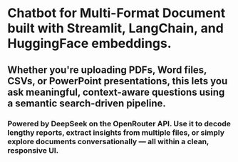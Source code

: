 # Chatbot for Multi-Format Document built with Streamlit, LangChain, and HuggingFace embeddings. 
## Whether you're uploading PDFs, Word files, CSVs, or PowerPoint presentations, this lets you ask meaningful, context-aware questions using a semantic search-driven pipeline. 
### Powered by DeepSeek on the OpenRouter API. Use it to decode lengthy reports, extract insights from multiple files, or simply explore documents conversationally — all within a clean, responsive UI.

 

